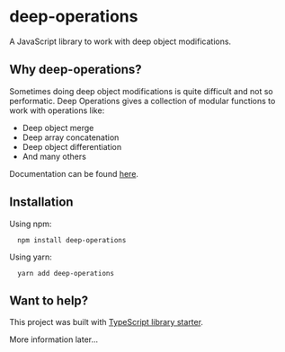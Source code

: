 # deep-operations

A JavaScript library to work with deep object modifications.

## Why deep-operations?

Sometimes doing deep object modifications is quite difficult
and not so performatic. Deep Operations gives a collection
of modular functions to work with operations like:

* Deep object merge
* Deep array concatenation
* Deep object differentiation
* And many others

Documentation can be found [here](https://gsseixas.github.io/deep-operations/).

## Installation

Using npm:

```
  npm install deep-operations
```

Using yarn:

```
  yarn add deep-operations
```

## Want to help?

This project was built with [TypeScript library starter](https://github.com/alexjoverm/typescript-library-starter).

More information later...

